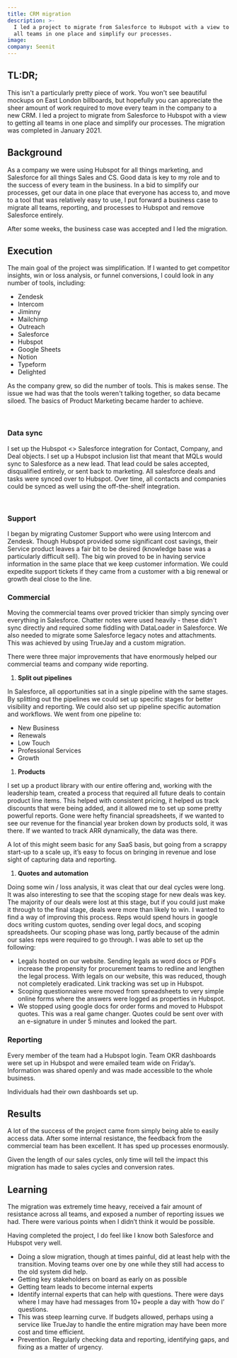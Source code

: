 ```yaml
---
title: CRM migration
description: >-
  I led a project to migrate from Salesforce to Hubspot with a view to getting
  all teams in one place and simplify our processes.
image:
company: Seenit
---
```

## TL:DR;

This isn't a particularly pretty piece of work. You won't see beautiful mockups on East London billboards, but hopefully you can appreciate the sheer amount of work required to move every team in the company to a new CRM. I led a project to migrate from Salesforce to Hubspot with a view to getting all teams in one place and simplify our processes. The migration was completed in January 2021.

## Background

As a company we were using Hubspot for all things marketing, and Salesforce for all things Sales and CS. Good data is key to my role and to the success of every team in the business. In a bid to simplify our processes, get our data in one place that everyone has access to, and move to a tool that was relatively easy to use, I put forward a business case to migrate all teams, reporting, and processes to Hubspot and remove Salesforce entirely.

After some weeks, the business case was accepted and I led the migration.

## Execution

The main goal of the project was simplification. If I wanted to get competitor insights, win or loss analysis, or funnel conversions, I could look in any number of tools, including:

* Zendesk
* Intercom
* Jiminny
* Mailchimp
* Outreach
* Salesforce
* Hubspot
* Google Sheets
* Notion
* Typeform
* Delighted

As the company grew, so did the number of tools. This is makes sense. The issue we had was that the tools weren't talking together, so data became siloed. The basics of Product Marketing became harder to achieve.

&nbsp;

### Data sync

I set up the Hubspot &lt;&gt; Salesforce integration for Contact, Company, and Deal objects. I set up a Hubspot inclusion list that meant that MQLs would sync to Salesforce as a new lead. That lead could be sales accepted, disqualified entirely, or sent back to marketing. All salesforce deals and tasks were synced over to Hubspot. Over time, all contacts and companies could be synced as well using the off-the-shelf integration.

&nbsp;

### Support

I began by migrating Customer Support who were using Intercom and Zendesk. Though Hubspot provided some significant cost savings, their Service product leaves a fair bit to be desired (knowledge base was a particularly difficult sell). The big win proved to be in having service information in the same place that we keep customer information. We could expedite support tickets if they came from a customer with a big renewal or growth deal close to the line.

### Commercial

Moving the commercial teams over proved trickier than simply syncing over everything in Salesforce. Chatter notes were used heavily - these didn't sync directly and required some fiddling with DataLoader in Salesforce. We also needed to migrate some Salesforce legacy notes and attachments. This was achieved by using TrueJay and a custom migration.

There were three major improvements that have enormously helped our commercial teams and company wide reporting.

1. **Split out pipelines**

In Salesforce, all opportunities sat in a single pipeline with the same stages. By splitting out the pipelines we could set up specific stages for better visibility and reporting. We could also set up pipeline specific automation and workflows. We went from one pipeline to:

* New Business
* Renewals
* Low Touch
* Professional Services
* Growth

1. **Products**

I set up a product library with our entire offering and, working with the leadership team, created a process that required all future deals to contain product line items. This helped with consistent pricing, it helped us track discounts that were being added, and it allowed me to set up some pretty powerful reports. Gone were hefty financial spreadsheets, if we wanted to see our revenue for the financial year broken down by products sold, it was there. If we wanted to track ARR dynamically, the data was there.

A lot of this might seem basic for any SaaS basis, but going from a scrappy start-up to a scale up, it’s easy to focus on bringing in revenue and lose sight of capturing data and reporting.

1. **Quotes and automation**

Doing some win / loss analysis, it was cleat that our deal cycles were long. It was also interesting to see that the scoping stage for new deals was key. The majority of our deals were lost at this stage, but if you could just make it through to the final stage, deals were more than likely to win. I wanted to find a way of improving this process. Reps would spend hours in google docs writing custom quotes, sending over legal docs, and scoping spreadsheets. Our scoping phase was long, partly because of the admin our sales reps were required to go through. I was able to set up the following:

* Legals hosted on our website. Sending legals as word docs or PDFs increase the propensity for procurement teams to redline and lengthen the legal process. With legals on our website, this was reduced, though not completely eradicated. Link tracking was set up in Hubspot.
* Scoping questionnaires were moved from spreadsheets to very simple online forms where the answers were logged as properties in Hubspot.
* We stopped using google docs for order forms and moved to Hubspot quotes. This was a real game changer. Quotes could be sent over with an e-signature in under 5 minutes and looked the part.

### Reporting

Every member of the team had a Hubspot login. Team OKR dashboards were set up in Hubspot and were emailed team wide on Friday’s. Information was shared openly and was made accessible to the whole business.

Individuals had their own dashboards set up.

## Results

A lot of the success of the project came from simply being able to easily access data. After some internal resistance, the feedback from the commercial team has been excellent. It has sped up processes enormously.

Given the length of our sales cycles, only time will tell the impact this migration has made to sales cycles and conversion rates.

## Learning

The migration was extremely time heavy, received a fair amount of resistance across all teams, and exposed a number of reporting issues we had. There were various points when I didn’t think it would be possible.

Having completed the project, I do feel like I know both Salesforce and Hubspot very well.

* Doing a slow migration, though at times painful, did at least help with the transition. Moving teams over one by one while they still had access to the old system did help.
* Getting key stakeholders on board as early on as possible
* Getting team leads to become internal experts
* Identify internal experts that can help with questions. There were days where I may have had messages from 10+ people a day with ‘how do I’ questions.
* This was steep learning curve. If budgets allowed, perhaps using a service like TrueJay to handle the entire migration may have been more cost and time efficient.
* Prevention. Regularly checking data and reporting, identifying gaps, and fixing as a matter of urgency.
